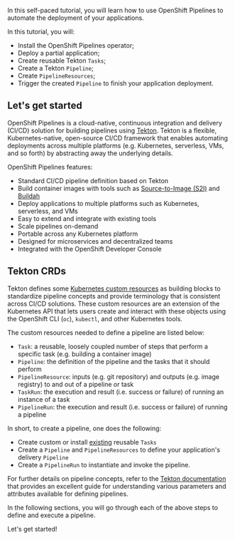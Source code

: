 In this self-paced tutorial, you will learn how to use OpenShift Pipelines to automate the deployment of your applications.

In this tutorial, you will:
* Install the OpenShift Pipelines operator;
* Deploy a partial application;
* Create reusable Tekton `Tasks`;
* Create a Tekton `Pipeline`;
* Create `PipelineResources`;
* Trigger the created `Pipeline` to finish your application deployment.

## Let's get started

OpenShift Pipelines is a cloud-native, continuous integration and delivery (CI/CD)
solution for building pipelines using [Tekton](https://tekton.dev). Tekton is
a flexible, Kubernetes-native, open-source CI/CD framework that enables automating
deployments across multiple platforms (e.g. Kubernetes, serverless, VMs, and so forth) by
abstracting away the underlying details.

OpenShift Pipelines features:

* Standard CI/CD pipeline definition based on Tekton
* Build container images with tools such as [Source-to-Image (S2I)](https://docs.openshift.com/container-platform/latest/builds/understanding-image-builds.html#build-strategy-s2i_understanding-image-builds) and [Buildah](https://buildah.io/)
* Deploy applications to multiple platforms such as Kubernetes, serverless, and VMs
* Easy to extend and integrate with existing tools
* Scale pipelines on-demand
* Portable across any Kubernetes platform
* Designed for microservices and decentralized teams
* Integrated with the OpenShift Developer Console

## Tekton CRDs

Tekton defines some [Kubernetes custom resources](https://kubernetes.io/docs/concepts/extend-kubernetes/api-extension/custom-resources/)
as building blocks to standardize pipeline concepts and provide terminology that is consistent across CI/CD solutions. These custom resources are an extension of the Kubernetes API that lets users create and interact with these objects using the OpenShift CLI (`oc`), `kubectl`, and other Kubernetes tools.

The custom resources needed to define a pipeline are listed below:

* `Task`: a reusable, loosely coupled number of steps that perform a specific task (e.g. building a container image)
* `Pipeline`: the definition of the pipeline and the tasks that it should perform
* `PipelineResource`: inputs (e.g. git repository) and outputs (e.g. image registry) to and out of a pipeline or task
* `TaskRun`: the execution and result (i.e. success or failure) of running an instance of a task
* `PipelineRun`: the execution and result (i.e. success or failure) of running a pipeline


In short, to create a pipeline, one does the following:

* Create custom or install [existing](https://github.com/tektoncd/catalog) reusable `Tasks`
* Create a `Pipeline` and `PipelineResources` to define your application's delivery `Pipeline`
* Create a `PipelineRun` to instantiate and invoke the pipeline.

For further details on pipeline concepts, refer to the [Tekton documentation](https://github.com/tektoncd/pipeline/tree/master/docs#learn-more) that provides an excellent guide for understanding various parameters and attributes available for defining pipelines.

In the following sections, you will go through each of the above steps to define and execute a pipeline.

Let's get started!